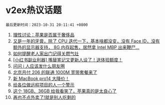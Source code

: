 # v2ex热议话题

`最后更新时间：2023-10-31 20:11:41 +0800`

1. [理性讨论：苹果是否属于奢侈品](https://www.v2ex.com/t/986990)
1. [又是一年的牙膏，除了 CPU 迭代一下，基本啥都没变，没有 Face ID，没有额外的显示器支持， 8G 内存起售，居然拿 Intel MBP 出来鞭尸...](https://www.v2ex.com/t/986922)
1. [如何提醒老人家出门记得关燃气灶](https://www.v2ex.com/t/986963)
1. [[小红书副业利器] 嘴替笔记又更新人设了！送体验额度！](https://www.v2ex.com/t/987010)
1. [问问 i 人应该发什么朋友圈](https://www.v2ex.com/t/986952)
1. [北京月付 206 的联通 1000M 宽带套餐来了](https://www.v2ex.com/t/986961)
1. [新 MacBook pro14 大降价！](https://www.v2ex.com/t/986919)
1. [给各位做远程项目的人一个警示](https://www.v2ex.com/t/986881)
1. [这个 18GB、36GB 给我看笑了，苹果真的是太良心了](https://www.v2ex.com/t/986981)
1. [再也不点外卖了!就是别人吃剩的](https://www.v2ex.com/t/987074)

